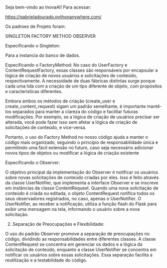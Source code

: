 Seja bem-vindo ao InovaAI! Para acessar:

 https://gabrieladourado.pythonanywhere.com/

 Os padroes de Projeto foram:

 SINGLETON
 FACTORY METHOD
 OBSERVER

 Especificando o Singleton: 

 Para a instancia do banco de dados.

 Especificando o FactoryMethod: 
 No caso do UserFactory e ContentRequestFactory, essas classes são responsáveis por encapsular a lógica de criação de novos usuários e solicitações de conteúdo, respectivamente. A necessidade de duas fábricas distintas surge porque cada uma lida com a criação de um tipo diferente de objeto, com propósitos e características diferentes.
 
Embora ambos os métodos de criação (create_user e create_content_request) sigam um padrão semelhante, é importante mantê-los separados para manter a clareza do código e facilitar futuras modificações. Por exemplo, se a lógica de criação de usuários precisar ser alterada, você pode fazer isso sem afetar a lógica de criação de solicitações de conteúdo, e vice-versa.

Portanto, o uso do Factory Method no nosso código ajuda a manter o código mais organizado, seguindo o princípio de responsabilidade única e permitindo uma fácil extensão no futuro, caso seja necessário adicionar novos tipos de objetos ou modificar a lógica de criação existente

 Especificando o Observer: 
 
O objetivo principal da implementação do Observer é notificar os usuários sobre novas solicitações de conteúdo criadas por eles. Isso é feito através da classe UserNotifier, que implementa a interface Observer e se inscreve em instâncias da classe ContentRequest. Quando uma nova solicitação de conteúdo é criada ou editada, o objeto ContentRequest notifica todos os seus observadores registrados, no caso, apenas o UserNotifier. O UserNotifier, ao receber a notificação, utiliza a função flash do Flask para exibir uma mensagem na tela, informando o usuário sobre a nova solicitação.

2. Separação de Preocupações e Flexibilidade:

O uso do padrão Observer promove a separação de preocupações no código, dividindo as responsabilidades entre diferentes classes. A classe ContentRequest se concentra em gerenciar os dados e a lógica da solicitação de conteúdo, enquanto a classe UserNotifier se concentra em notificar os usuários sobre essas solicitações. Essa separação facilita a reutilização e a testabilidade do código.
